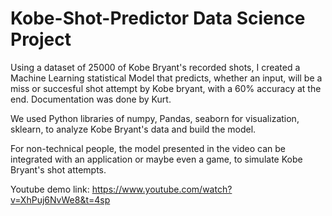 # Kobe-Shot-Predictor Data Science Project

Using a dataset of 25000 of Kobe Bryant's recorded shots, I created a Machine Learning statistical Model that predicts, whether an
input, will be a miss or succesful shot attempt by Kobe bryant, with a 60% accuracy at the end. Documentation was done by Kurt.

We used Python libraries of numpy, Pandas, seaborn for visualization, sklearn, to analyze Kobe Bryant's data and build the model.

For non-technical people, the model presented in the video can be integrated with an application or maybe even a game, to simulate Kobe Bryant's shot attempts.


Youtube demo link: https://www.youtube.com/watch?v=XhPuj6NvWe8&t=4sp
